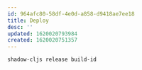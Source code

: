 ```yaml
---
id: 964afc80-58df-4e0d-a858-d9418ae7ee18
title: Deploy
desc: ''
updated: 1620020793984
created: 1620020751357
---
```


```bash
shadow-cljs release build-id
```